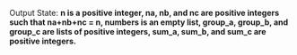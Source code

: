 Output State: **n is a positive integer, na, nb, and nc are positive integers such that na+nb+nc = n, numbers is an empty list, group_a, group_b, and group_c are lists of positive integers, sum_a, sum_b, and sum_c are positive integers.**
